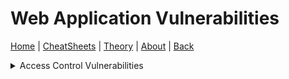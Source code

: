 # Web Application Vulnerabilities
[Home](../index.md) | [CheatSheets](../cheatsheets.md) | [Theory](../theory.md) | [About](../about.md) | [Back](../theory.md)

<details>
<summary>Access Control Vulnerabilities</summary>
<ul><li><a href="./accesscontrol/jwtattacks.html">JWT Attacks</a></li></ul>
<ul><li><a href="./securitymisconfig/unrestrictedfileupload.html">JWT Attacks</a></li></ul>
</details>

